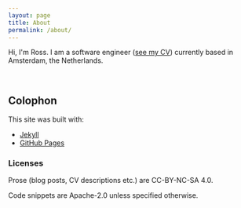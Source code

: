 ```yaml
---
layout: page
title: About
permalink: /about/
---
```


Hi, I'm Ross. I am a software engineer ([see my CV](/cv)) currently based in Amsterdam, the Netherlands.

[<i class="fab fa-linkedin-in"></i>](https://www.linkedin.com/in/rngardiner) &nbsp;
[<i class="fas fa-envelope"></i>](mailto:contact@public.rossng.eu) &nbsp;
[<i class="fab fa-github"></i>](https://github.com/rossng) &nbsp;
[<i class="fab fa-keybase"></i>](https://keybase.io/rossng)

## Colophon

This site was built with:

- [Jekyll](http://jekyllrb.com/)
- [GitHub Pages](https://pages.github.com/)

### Licenses

Prose (blog posts, CV descriptions etc.) are CC-BY-NC-SA 4.0.

Code snippets are Apache-2.0 unless specified otherwise.
